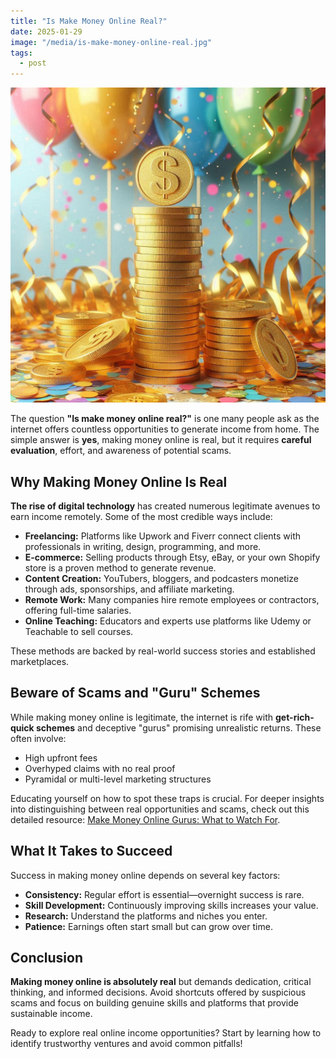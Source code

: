 ```yaml
---
title: "Is Make Money Online Real?"
date: 2025-01-29
image: "/media/is-make-money-online-real.jpg"
tags:
  - post
---
```


![Is Make Money Online Real?](/media/is-make-money-online-real.jpg)

The question **"Is make money online real?"** is one many people ask as the internet offers countless opportunities to generate income from home. The simple answer is **yes**, making money online is real, but it requires **careful evaluation**, effort, and awareness of potential scams.

## Why Making Money Online Is Real

**The rise of digital technology** has created numerous legitimate avenues to earn income remotely. Some of the most credible ways include:

- **Freelancing:** Platforms like Upwork and Fiverr connect clients with professionals in writing, design, programming, and more.
- **E-commerce:** Selling products through Etsy, eBay, or your own Shopify store is a proven method to generate revenue.
- **Content Creation:** YouTubers, bloggers, and podcasters monetize through ads, sponsorships, and affiliate marketing.
- **Remote Work:** Many companies hire remote employees or contractors, offering full-time salaries.
- **Online Teaching:** Educators and experts use platforms like Udemy or Teachable to sell courses.

These methods are backed by real-world success stories and established marketplaces.

## Beware of Scams and "Guru" Schemes

While making money online is legitimate, the internet is rife with **get-rich-quick schemes** and deceptive "gurus" promising unrealistic returns. These often involve:

- High upfront fees
- Overhyped claims with no real proof
- Pyramidal or multi-level marketing structures

Educating yourself on how to spot these traps is crucial. For deeper insights into distinguishing between real opportunities and scams, check out this detailed resource: [Make Money Online Gurus: What to Watch For](https://supertotallyawesome.com/posts/make-money-online-gurus/).

## What It Takes to Succeed

Success in making money online depends on several key factors:

- **Consistency:** Regular effort is essential—overnight success is rare.
- **Skill Development:** Continuously improving skills increases your value.
- **Research:** Understand the platforms and niches you enter.
- **Patience:** Earnings often start small but can grow over time.

## Conclusion

**Making money online is absolutely real** but demands dedication, critical thinking, and informed decisions. Avoid shortcuts offered by suspicious scams and focus on building genuine skills and platforms that provide sustainable income.

Ready to explore real online income opportunities? Start by learning how to identify trustworthy ventures and avoid common pitfalls!
